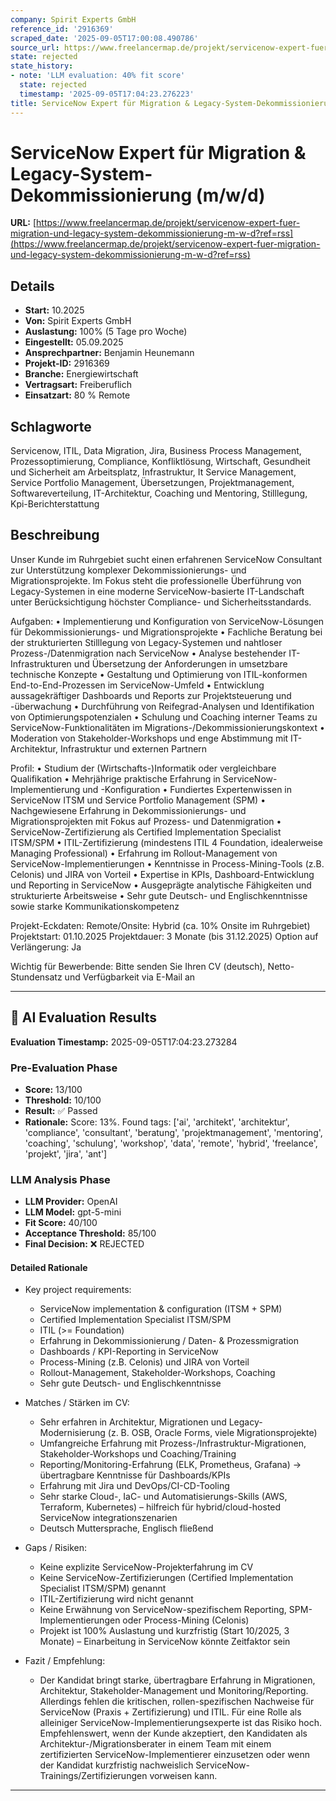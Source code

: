 ```yaml
---
company: Spirit Experts GmbH
reference_id: '2916369'
scraped_date: '2025-09-05T17:00:08.490786'
source_url: https://www.freelancermap.de/projekt/servicenow-expert-fuer-migration-und-legacy-system-dekommissionierung-m-w-d?ref=rss
state: rejected
state_history:
- note: 'LLM evaluation: 40% fit score'
  state: rejected
  timestamp: '2025-09-05T17:04:23.276223'
title: ServiceNow Expert für Migration & Legacy-System-Dekommissionierung (m/w/d)
---
```



# ServiceNow Expert für Migration & Legacy-System-Dekommissionierung (m/w/d)
**URL:** [https://www.freelancermap.de/projekt/servicenow-expert-fuer-migration-und-legacy-system-dekommissionierung-m-w-d?ref=rss](https://www.freelancermap.de/projekt/servicenow-expert-fuer-migration-und-legacy-system-dekommissionierung-m-w-d?ref=rss)
## Details
- **Start:** 10.2025
- **Von:** Spirit Experts GmbH
- **Auslastung:** 100% (5 Tage pro Woche)
- **Eingestellt:** 05.09.2025
- **Ansprechpartner:** Benjamin Heunemann
- **Projekt-ID:** 2916369
- **Branche:** Energiewirtschaft
- **Vertragsart:** Freiberuflich
- **Einsatzart:** 80
                                                % Remote

## Schlagworte
Servicenow, ITIL, Data Migration, Jira, Business Process Management, Prozessoptimierung, Compliance, Konfliktlösung, Wirtschaft, Gesundheit und Sicherheit am Arbeitsplatz, Infrastruktur, It Service Management, Service Portfolio Management, Übersetzungen, Projektmanagement, Softwareverteilung, IT-Architektur, Coaching und Mentoring, Stilllegung, Kpi-Berichterstattung

## Beschreibung
Unser Kunde im Ruhrgebiet sucht einen erfahrenen ServiceNow Consultant zur Unterstützung komplexer Dekommissionierungs- und Migrationsprojekte. Im Fokus steht die professionelle Überführung von Legacy-Systemen in eine moderne ServiceNow-basierte IT-Landschaft unter Berücksichtigung höchster Compliance- und Sicherheitsstandards.

Aufgaben:
• Implementierung und Konfiguration von ServiceNow-Lösungen für Dekommissionierungs- und Migrationsprojekte
• Fachliche Beratung bei der strukturierten Stilllegung von Legacy-Systemen und nahtloser Prozess-/Datenmigration nach ServiceNow
• Analyse bestehender IT-Infrastrukturen und Übersetzung der Anforderungen in umsetzbare technische Konzepte
• Gestaltung und Optimierung von ITIL-konformen End-to-End-Prozessen im ServiceNow-Umfeld
• Entwicklung aussagekräftiger Dashboards und Reports zur Projektsteuerung und -überwachung
• Durchführung von Reifegrad-Analysen und Identifikation von Optimierungspotenzialen
• Schulung und Coaching interner Teams zu ServiceNow-Funktionalitäten im Migrations-/Dekommissionierungskontext
• Moderation von Stakeholder-Workshops und enge Abstimmung mit IT-Architektur, Infrastruktur und externen Partnern

Profil:
• Studium der (Wirtschafts-)Informatik oder vergleichbare Qualifikation
• Mehrjährige praktische Erfahrung in ServiceNow-Implementierung und -Konfiguration
• Fundiertes Expertenwissen in ServiceNow ITSM und Service Portfolio Management (SPM)
• Nachgewiesene Erfahrung in Dekommissionierungs- und Migrationsprojekten mit Fokus auf Prozess- und Datenmigration
• ServiceNow-Zertifizierung als Certified Implementation Specialist ITSM/SPM
• ITIL-Zertifizierung (mindestens ITIL 4 Foundation, idealerweise Managing Professional)
• Erfahrung im Rollout-Management von ServiceNow-Implementierungen
• Kenntnisse in Process-Mining-Tools (z.B. Celonis) und JIRA von Vorteil
• Expertise in KPIs, Dashboard-Entwicklung und Reporting in ServiceNow
• Ausgeprägte analytische Fähigkeiten und strukturierte Arbeitsweise
• Sehr gute Deutsch- und Englischkenntnisse sowie starke Kommunikationskompetenz

Projekt-Eckdaten:
Remote/Onsite: Hybrid (ca. 10% Onsite im Ruhrgebiet)
Projektstart: 01.10.2025
Projektdauer: 3 Monate (bis 31.12.2025)
Option auf Verlängerung: Ja

Wichtig für Bewerbende:
Bitte senden Sie Ihren CV (deutsch), Netto-Stundensatz und Verfügbarkeit via E-Mail an

---

## 🤖 AI Evaluation Results

**Evaluation Timestamp:** 2025-09-05T17:04:23.273284

### Pre-Evaluation Phase
- **Score:** 13/100
- **Threshold:** 10/100
- **Result:** ✅ Passed
- **Rationale:** Score: 13%. Found tags: ['ai', 'architekt', 'architektur', 'compliance', 'consultant', 'beratung', 'projektmanagement', 'mentoring', 'coaching', 'schulung', 'workshop', 'data', 'remote', 'hybrid', 'freelance', 'projekt', 'jira', 'ant']

### LLM Analysis Phase
- **LLM Provider:** OpenAI
- **LLM Model:** gpt-5-mini
- **Fit Score:** 40/100
- **Acceptance Threshold:** 85/100
- **Final Decision:** ❌ REJECTED

#### Detailed Rationale
- Key project requirements:
  - ServiceNow implementation & configuration (ITSM + SPM)
  - Certified Implementation Specialist ITSM/SPM
  - ITIL (>= Foundation)
  - Erfahrung in Dekommissionierung / Daten- & Prozessmigration
  - Dashboards / KPI-Reporting in ServiceNow
  - Process-Mining (z.B. Celonis) und JIRA von Vorteil
  - Rollout-Management, Stakeholder-Workshops, Coaching
  - Sehr gute Deutsch- und Englischkenntnisse

- Matches / Stärken im CV:
  - Sehr erfahren in Architektur, Migrationen und Legacy-Modernisierung (z. B. OSB, Oracle Forms, viele Migrationsprojekte)
  - Umfangreiche Erfahrung mit Prozess-/Infrastruktur-Migrationen, Stakeholder-Workshops und Coaching/Training
  - Reporting/Monitoring-Erfahrung (ELK, Prometheus, Grafana) -> übertragbare Kenntnisse für Dashboards/KPIs
  - Erfahrung mit Jira und DevOps/CI-CD-Tooling
  - Sehr starke Cloud-, IaC- und Automatisierungs-Skills (AWS, Terraform, Kubernetes) – hilfreich für hybrid/cloud-hosted ServiceNow integrationszenarien
  - Deutsch Muttersprache, Englisch fließend

- Gaps / Risiken:
  - Keine explizite ServiceNow-Projekterfahrung im CV
  - Keine ServiceNow-Zertifizierungen (Certified Implementation Specialist ITSM/SPM) genannt
  - ITIL-Zertifizierung wird nicht genannt
  - Keine Erwähnung von ServiceNow-spezifischem Reporting, SPM-Implementierungen oder Process-Mining (Celonis)
  - Projekt ist 100% Auslastung und kurzfristig (Start 10/2025, 3 Monate) – Einarbeitung in ServiceNow könnte Zeitfaktor sein

- Fazit / Empfehlung:
  - Der Kandidat bringt starke, übertragbare Erfahrung in Migrationen, Architektur, Stakeholder-Management und Monitoring/Reporting. Allerdings fehlen die kritischen, rollen-spezifischen Nachweise für ServiceNow (Praxis + Zertifizierung) und ITIL. Für eine Rolle als alleiniger ServiceNow-Implementierungsexperte ist das Risiko hoch. Empfehlenswert, wenn der Kunde akzeptiert, den Kandidaten als Architektur-/Migrationsberater in einem Team mit einem zertifizierten ServiceNow-Implementierer einzusetzen oder wenn der Kandidat kurzfristig nachweislich ServiceNow-Trainings/Zertifizierungen vorweisen kann.

---
